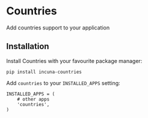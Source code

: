 # Countries

Add countries support to your application

## Installation

Install Countries with your favourite package manager:

    pip install incuna-countries

Add `countries` to your `INSTALLED_APPS` setting:

    INSTALLED_APPS = (
        # other apps
        'countries',
    )

